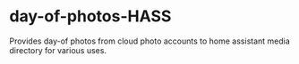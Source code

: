 # day-of-photos-HASS
Provides day-of photos from cloud photo accounts to home assistant media directory for various uses. 
